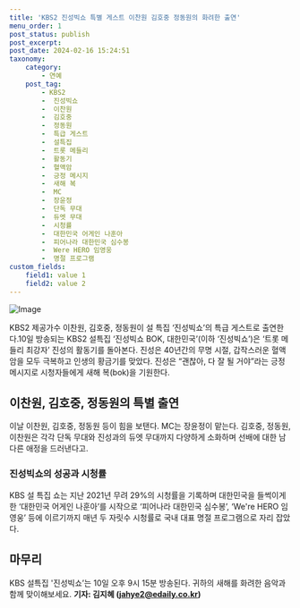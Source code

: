 ```yaml
---
title: 'KBS2 진성빅쇼 특별 게스트 이찬원 김호중 정동원의 화려한 출연'
menu_order: 1
post_status: publish
post_excerpt: 
post_date: 2024-02-16 15:24:51
taxonomy:
    category:
        - 연예
    post_tag:
        - KBS2
        -  진성빅쇼
        -  이찬원
        -  김호중
        -  정동원
        -  특급 게스트
        -  설특집
        -  트롯 메들리
        -  활동기
        -  혈액암
        -  긍정 메시지
        -  새해 복
        -  MC
        -  장윤정
        -  단독 무대
        -  듀엣 무대
        -  시청률
        -  대한민국 어게인 나훈아
        -  피어나라 대한민국 심수봉
        -  Were HERO 임영웅
        -  명절 프로그램
custom_fields:
    field1: value 1
    field2: value 2
---
```


![Image](https://mimgnews.pstatic.net/image/241/2024/02/10/0003329192_001_20240210105901664.png?type=w540)

KBS2 제공가수 이찬원, 김호중, 정동원이 설 특집 ‘진성빅쇼’의 특급 게스트로 출연한다.10일 방송되는 KBS2 설특집 ‘진성빅쇼 BOK, 대한민국’(이하 ‘진성빅쇼’)은 ‘트롯 메들리 최강자’ 진성의 활동기를 돌아본다. 진성은 40년간의 무명 시절, 갑작스러운 혈액암을 모두 극복하고 인생의 황금기를 맞았다. 진성은 “괜찮아, 다 잘 될 거야”라는 긍정 메시지로 시청자들에게 새해 복(bok)을 기원한다.
## 이찬원, 김호중, 정동원의 특별 출연
이날 이찬원, 김호중, 정동원 등이 힘을 보탠다. MC는 장윤정이 맡는다. 김호중, 정동원, 이찬원은 각각 단독 무대와 진성과의 듀엣 무대까지 다양하게 소화하며 선배에 대한 남다른 애정을 드러낸다고.
### 진성빅쇼의 성공과 시청률
KBS 설 특집 쇼는 지난 2021년 무려 29%의 시청률을 기록하며 대한민국을 들썩이게 한 ‘대한민국 어게인 나훈아’를 시작으로 ‘피어나라 대한민국 심수봉’, ‘We're HERO 임영웅’ 등에 이르기까지 매년 두 자릿수 시청률로 국내 대표 명절 프로그램으로 자리 잡았다.
## 마무리
KBS 설특집 '진성빅쇼’는 10일 오후 9시 15분 방송된다. 귀하의 새해를 화려한 음악과 함께 맞이해보세요.
**기자: 김지혜 (jahye2@edaily.co.kr)**
